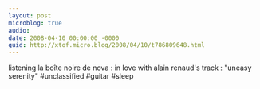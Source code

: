 ```yaml
---
layout: post
microblog: true
audio: 
date: 2008-04-10 00:00:00 -0000
guid: http://xtof.micro.blog/2008/04/10/t786809648.html
---
```

listening la boîte noire de nova : in love with alain renaud's track : "uneasy serenity" #unclassified #guitar #sleep
